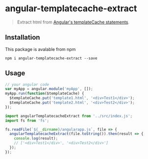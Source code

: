 # angular-templatecache-extract

>Extract html from [Angular's templateCache statements](https://docs.angularjs.org/api/ng/service/$templateCache).

## Installation

This package is avalable from npm

    npm i angular-templatecache-extract --save

## Usage

```js
// your angular code
var myApp = angular.module('myApp', []);
myApp.run(function($templateCache) {
  $templateCache.put('template1.html', '<div>Test1</div>');
  $templateCache.put('template2.html', '<div>Test2</div>');
});
```

```js
import angularTemplatecacheExtract from '../src/index.js';
import fs from 'fs';

fs.readFile(`${__dirname}/angularapp.js`, file => {
  angularTemplatecacheExtract(file.toString()).then(result => {
    console.log(result);
    // ['<div>Test1</div>', '<div>Test2</div>']
  });
});
```
